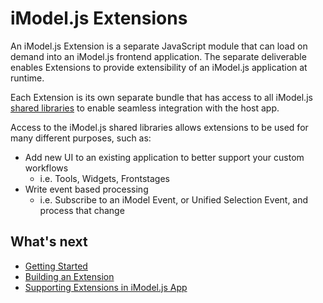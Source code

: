 # iModel.js Extensions

An iModel.js Extension is a separate JavaScript module that can load on demand into an iModel.js frontend application. The separate deliverable enables Extensions to provide extensibility of an iModel.js application at runtime.

Each Extension is its own separate bundle that has access to all iModel.js [shared libraries](./extensions/SharedLibraries.md) to enable seamless integration with the host app.

Access to the iModel.js shared libraries allows extensions to be used for many different purposes, such as:

- Add new UI to an existing application to better support your custom workflows
  - i.e. Tools, Widgets, Frontstages
- Write event based processing
  - i.e. Subscribe to an iModel Event, or Unified Selection Event, and process that change

## What's next

- [Getting Started](./extensions/GettingStarted.md)
- [Building an Extension](./extensions/BuildingAnExtension.md)
- [Supporting Extensions in iModel.js App](./extensions/SetupAppForExtensions.md)
